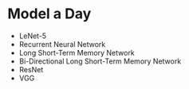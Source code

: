 # Model a Day

- LeNet-5
- Recurrent Neural Network
- Long Short-Term Memory Network
- Bi-Directional Long Short-Term Memory Network
- ResNet
- VGG
